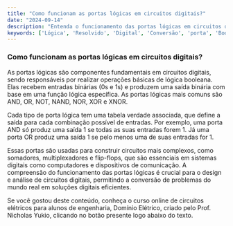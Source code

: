 ```yaml
---
title: "Como funcionam as portas lógicas em circuitos digitais?"
date: "2024-09-14"
description: "Entenda o funcionamento das portas lógicas em circuitos digitais e sua importância na engenharia elétrica."
keywords: ['Lógica', 'Resolvido', 'Digital', 'Conversão', 'porta', 'Booleana', 'binário']
---
```


### Como funcionam as portas lógicas em circuitos digitais?

As portas lógicas são componentes fundamentais em circuitos digitais, sendo responsáveis por realizar operações básicas de lógica booleana. Elas recebem entradas binárias (0s e 1s) e produzem uma saída binária com base em uma função lógica específica. As portas lógicas mais comuns são AND, OR, NOT, NAND, NOR, XOR e XNOR.

Cada tipo de porta lógica tem uma tabela verdade associada, que define a saída para cada combinação possível de entradas. Por exemplo, uma porta AND só produz uma saída 1 se todas as suas entradas forem 1. Já uma porta OR produz uma saída 1 se pelo menos uma de suas entradas for 1.

Essas portas são usadas para construir circuitos mais complexos, como somadores, multiplexadores e flip-flops, que são essenciais em sistemas digitais como computadores e dispositivos de comunicação. A compreensão do funcionamento das portas lógicas é crucial para o design e análise de circuitos digitais, permitindo a conversão de problemas do mundo real em soluções digitais eficientes.

Se você gostou deste conteúdo, conheça o curso online de circuitos elétricos para alunos de engenharia, Domínio Elétrico, criado pelo Prof. Nicholas Yukio, clicando no botão presente logo abaixo do texto.